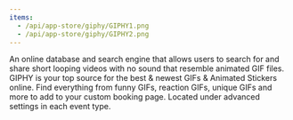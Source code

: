 ```yaml
---
items:
  - /api/app-store/giphy/GIPHY1.png
  - /api/app-store/giphy/GIPHY2.png
---
```


An online database and search engine that allows users to search for and share short looping videos with no sound that resemble animated GIF files. GIPHY is your top source for the best & newest GIFs & Animated Stickers online. Find everything from funny GIFs, reaction GIFs, unique GIFs and more to add to your custom booking page. Located under advanced settings in each event type.
